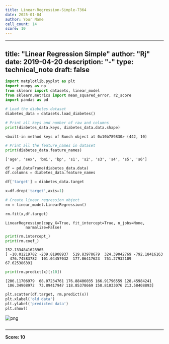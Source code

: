 ```yaml
---
title: Linear-Regression-Simple-7364
date: 2025-01-04
author: Your Name
cell_count: 14
score: 10
---
```


---
title: "Linear Regression Simple"
author: "Rj"
date: 2019-04-20
description: "-"
type: technical_note
draft: false
---

```python
import matplotlib.pyplot as plt
import numpy as np
from sklearn import datasets, linear_model
from sklearn.metrics import mean_squared_error, r2_score
import pandas as pd
```


```python
# Load the diabetes dataset
diabetes_data = datasets.load_diabetes()
```


```python
# Print all keys and number of raw and columns
print(diabetes_data.keys, diabetes_data.data.shape)
```

    <built-in method keys of Bunch object at 0x10b789830> (442, 10)



```python
# Print all the feature_names in dataset
print(diabetes_data.feature_names)
```

    ['age', 'sex', 'bmi', 'bp', 's1', 's2', 's3', 's4', 's5', 's6']



```python
df = pd.DataFrame(diabetes_data.data)
df.columns = diabetes_data.feature_names
```


```python
df['target'] = diabetes_data.target
```


```python
x=df.drop('target',axis=1)
```


```python
# Create linear regression object
rm = linear_model.LinearRegression()
```


```python
rm.fit(x,df.target)
```




    LinearRegression(copy_X=True, fit_intercept=True, n_jobs=None,
             normalize=False)




```python
print(rm.intercept_)
print(rm.coef_)
```

    152.1334841628965
    [ -10.01219782 -239.81908937  519.83978679  324.39042769 -792.18416163
      476.74583782  101.04457032  177.06417623  751.27932109   67.62538639]



```python
print(rm.predict(x)[:10])
```

    [206.11706979  68.07234761 176.88406035 166.91796559 128.45984241
     106.34908972  73.89417947 118.85378669 158.81033076 213.58408893]



```python
plt.scatter(df.target, rm.predict(x))
plt.xlabel('old data')
plt.ylabel('predicted data')
plt.show()
```


    
![png](/mlnotes/images/linear-regression-simple_12_0.png)
    



```python

```


---
**Score: 10**
